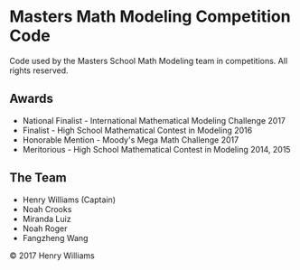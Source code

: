 # Masters Math Modeling Competition Code
Code used by the Masters School Math Modeling team in competitions. All rights reserved.

## Awards
* National Finalist - International Mathematical Modeling Challenge 2017
* Finalist - High School Mathematical Contest in Modeling 2016
* Honorable Mention - Moody's Mega Math Challenge 2017
* Meritorious - High School Mathematical Contest in Modeling 2014, 2015

## The Team
* Henry Williams (Captain)
* Noah Crooks
* Miranda Luiz
* Noah Roger
* Fangzheng Wang

&copy; 2017 Henry Williams
